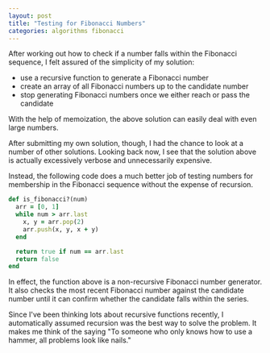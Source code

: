 ```yaml
---
layout: post
title: "Testing for Fibonacci Numbers"
categories: algorithms fibonacci
---
```


After working out how to check if a number falls within the Fibonacci sequence, I felt assured of the simplicity of my solution:

- use a recursive function to generate a Fibonacci number
- create an array of all Fibonacci numbers up to the candidate number
- stop generating Fibonacci numbers once we either reach or pass the candidate

With the help of memoization, the above solution can easily deal with even large numbers.

After submitting my own solution, though, I had the chance to look at a number of other solutions. Looking back now, I see that the solution above is actually excessively verbose and unnecessarily expensive.

Instead, the following code does a much better job of testing numbers for membership in the Fibonacci sequence without the expense of recursion.

``` ruby
def is_fibonacci?(num)
  arr = [0, 1]
  while num > arr.last
    x, y = arr.pop(2)
    arr.push(x, y, x + y)
  end

  return true if num == arr.last
  return false
end
```

In effect, the function above is a non-recursive Fibonacci number generator. It also checks the most recent Fibonacci number against the candidate number until it can confirm whether the candidate falls within the series.

Since I've been thinking lots about recursive functions recently, I automatically assumed recursion was the best way to solve the problem. It  makes me think of the saying "To someone who only knows how to use a hammer, all problems look like nails."
